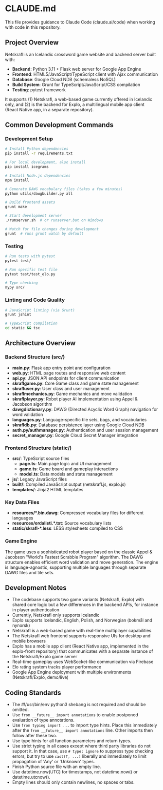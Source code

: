 # CLAUDE.md

This file provides guidance to Claude Code (claude.ai/code) when working with
code in this repository.

## Project Overview

Netskrafl is an Icelandic crossword game website and backend server built with:
- **Backend**: Python 3.11 + Flask web server for Google App Engine
- **Frontend**: HTML5/JavaScript/TypeScript client with Ajax communication
- **Database**: Google Cloud NDB (schemaless NoSQL)
- **Build System**: Grunt for TypeScript/JavaScript/CSS compilation
- **Testing**: pytest framework

It supports (1) Netskrafl, a web-based game currently offered in Icelandic only,
and (2) is the backend for Explo, a multilingual mobile app client
(React Native app, in a separate repository).

## Common Development Commands

### Development Setup
```bash
# Install Python dependencies
pip install -r requirements.txt

# For local development, also install
pip install icegrams

# Install Node.js dependencies
npm install

# Generate DAWG vocabulary files (takes a few minutes)
python utils/dawgbuilder.py all

# Build frontend assets
grunt make

# Start development server
./runserver.sh  # or runserver.bat on Windows

# Watch for file changes during development
grunt  # runs grunt watch by default
```

### Testing
```bash
# Run tests with pytest
pytest test/

# Run specific test file
pytest test/test_elo.py

# Type checking
mypy src/
```

### Linting and Code Quality
```bash
# JavaScript linting (via Grunt)
grunt jshint

# TypeScript compilation
cd static && tsc
```

## Architecture Overview

### Backend Structure (src/)
- **main.py**: Flask app entry point and configuration
- **web.py**: HTML page routes and responsive web content
- **api.py**: JSON API endpoints for client communication
- **skraflgame.py**: Core Game class and game state management
- **skrafluser.py**: User class and user management
- **skraflmechanics.py**: Game mechanics and move validation
- **skraflplayer.py**: Robot player AI implementation using Appel & Jacobson algorithm
- **dawgdictionary.py**: DAWG (Directed Acyclic Word Graph) navigation for word validation
- **languages.py**: Language-specific tile sets, bags, and vocabularies
- **skrafldb.py**: Database persistence layer using Google Cloud NDB
- **auth.py/authmanager.py**: Authentication and user session management
- **secret_manager.py**: Google Cloud Secret Manager integration

### Frontend Structure (static/)
- **src/**: TypeScript source files
  - **page.ts**: Main page logic and UI management
  - **game.ts**: Game board and gameplay interactions
  - **model.ts**: Data models and state management
- **js/**: Legacy JavaScript files
- **built/**: Compiled JavaScript output (netskrafl.js, explo.js)
- **templates/**: Jinja2 HTML templates

### Key Data Files
- **resources/*.bin.dawg**: Compressed vocabulary files for different languages
- **resources/ordalisti.*.txt**: Source vocabulary lists
- **static/skrafl-*.less**: LESS stylesheets compiled to CSS

### Game Engine
The game uses a sophisticated robot player based on the classic Appel & Jacobson
"World's Fastest Scrabble Program" algorithm. The DAWG structure enables efficient
word validation and move generation. The engine is language-agnostic, supporting
multiple languages through separate DAWG files and tile sets.

## Development Notes

- The codebase supports two game variants (Netskrafl, Explo) with shared core logic
  but a few differences in the backend APIs, for instance in player authentication
- Currently, Netskrafl only supports Icelandic
- Explo supports Icelandic, English, Polish, and Norwegian (bokmål and nynorsk)
- Netskrafl is a web-based game with real-time multiplayer capabilities
- The Netskrafl web frontend supports responsive UIs for desktop and mobile browsers
- Explo has a mobile app client (React Native app, implemented in the explo-front repository)
  that communicates with a separate instance of the Netskrafl/Explo game server
- Real-time gameplay uses WebSocket-like communication via Firebase
- Elo rating system tracks player performance
- Google App Engine deployment with multiple environments (Netskrafl/Explo, demo/live)

## Coding Standards

- The #!/usr/bin/env python3 shebang is not required and should be omitted.
- Use `from __future__ import annotations` to enable postponed evaluation of type annotations.
- Use `from typing import ...` to import type hints. Place this immediately after
  the `from __future__ import annotations` line. Other imports then follow after these two.
- Use type hints for all function parameters and return types.
- Use strict typing in all cases except where third party libraries do not support it.
  In that case, use `# type: ignore` to suppress type checking errors, but try to use
  `cast(T, ...)` liberally and immediately to limit propagation of 'Any' or 'Unknown' types.
- Finish Python source file with an empty line.
- Use datetime.now(UTC) for timestamps, not datetime.now() or datetime.utcnow().
- Empty lines should only contain newlines, no spaces or tabs.
